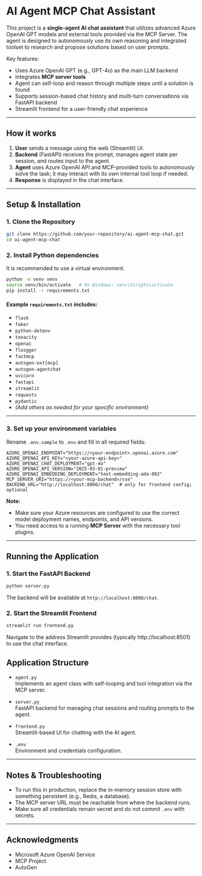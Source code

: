 # AI Agent MCP Chat Assistant  
  
This project is a **single-agent AI chat assistant** that utilizes advanced Azure OpenAI GPT models and external tools provided via the MCP Server. The agent is designed to autonomously use its own reasoning and integrated toolset to research and propose solutions based on user prompts.   
  
Key features:  
  
- Uses Azure OpenAI GPT (e.g., GPT-4o) as the main LLM backend  
- Integrates **MCP server tools**  
- Agent can self-loop and reason through multiple steps until a solution is found  
- Supports session-based chat history and multi-turn conversations via FastAPI backend  
- Streamlit frontend for a user-friendly chat experience  
  
---  
  
## How it works  
  
1. **User** sends a message using the web (Streamlit) UI.  
2. **Backend** (FastAPI) receives the prompt, manages agent state per session, and routes input to the agent.  
3. **Agent** uses Azure OpenAI API and MCP-provided tools to autonomously solve the task; it may interact with its own internal tool loop if needed.  
4. **Response** is displayed in the chat interface.  
  
---  
  
## Setup & Installation  
  
### 1. Clone the Repository  
  
```bash  
git clone https://github.com/your-repository/ai-agent-mcp-chat.git  
cd ai-agent-mcp-chat  
```

### 2. Install Python dependencies  
  
It is recommended to use a virtual environment.  
  
```bash  
python -m venv venv  
source venv/bin/activate   # On Windows: venv\Scripts\activate  
pip install -r requirements.txt  

```

#### Example `requirements.txt` includes:  
  
- `flask`  
- `faker`  
- `python-dotenv`  
- `tenacity`  
- `openai`  
- `flasgger`  
- `fastmcp`  
- `autogen-ext[mcp]`  
- `autogen-agentchat`  
- `uvicorn`  
- `fastapi`  
- `streamlit`  
- `requests`  
- `pydantic`  
- *(Add others as needed for your specific environment)*  
  
---  
  
### 3. Set up your environment variables  
  
Rename `.env.sample` to `.env` and fill in all required fields:  
  
```env  
AZURE_OPENAI_ENDPOINT="https://<your-endpoint>.openai.azure.com"  
AZURE_OPENAI_API_KEY="<your-azure-api-key>"  
AZURE_OPENAI_CHAT_DEPLOYMENT="gpt-4o"  
AZURE_OPENAI_API_VERSION="2025-03-01-preview"  
AZURE_OPENAI_EMBEDDING_DEPLOYMENT="text-embedding-ada-002"  
MCP_SERVER_URI="https://<your-mcp-backend>/sse"  
BACKEND_URL="http://localhost:8000/chat"  # only for frontend config; optional  
```
**Note:**    
- Make sure your Azure resources are configured to use the correct model deployment names, endpoints, and API versions.  
- You need access to a running **MCP Server** with the necessary tool plugins.  
  
---  
  
## Running the Application  
  
### 1. Start the FastAPI Backend  
  
```bash  
python server.py  
```
The backend will be available at `http://localhost:8000/chat`.  
  
### 2. Start the Streamlit Frontend  
  
```bash  
streamlit run frontend.py  
```
Navigate to the address Streamlit provides (typically http://localhost:8501) to use the chat interface.  
  
## Application Structure  
  
- `agent.py`    
  Implements an agent class with self-looping and tool integration via the MCP server.  
  
- `server.py`    
  FastAPI backend for managing chat sessions and routing prompts to the agent.  
  
- `frontend.py`    
  Streamlit-based UI for chatting with the AI agent.  
  
- `.env`    
  Environment and credentials configuration.  
  
---  
  
## Notes & Troubleshooting  
  
- To run this in production, replace the in-memory session store with something persistent (e.g., Redis, a database).  
- The MCP server URL must be reachable from where the backend runs.  
- Make sure all credentials remain secret and do not commit `.env` with secrets.  
  
---  
  
  
## Acknowledgments  
  
- Microsoft Azure OpenAI Service    
- MCP Project    
- AutoGen    